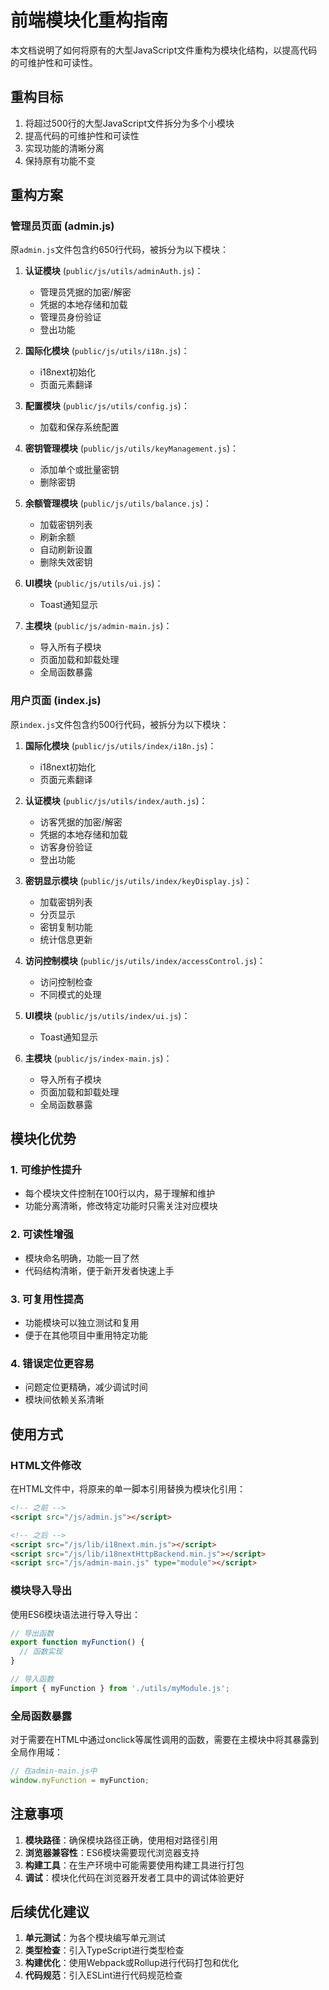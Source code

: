 # 前端模块化重构指南

本文档说明了如何将原有的大型JavaScript文件重构为模块化结构，以提高代码的可维护性和可读性。

## 重构目标

1. 将超过500行的大型JavaScript文件拆分为多个小模块
2. 提高代码的可维护性和可读性
3. 实现功能的清晰分离
4. 保持原有功能不变

## 重构方案

### 管理员页面 (admin.js)

原`admin.js`文件包含约650行代码，被拆分为以下模块：

1. **认证模块** (`public/js/utils/adminAuth.js`)：
   - 管理员凭据的加密/解密
   - 凭据的本地存储和加载
   - 管理员身份验证
   - 登出功能

2. **国际化模块** (`public/js/utils/i18n.js`)：
   - i18next初始化
   - 页面元素翻译

3. **配置模块** (`public/js/utils/config.js`)：
   - 加载和保存系统配置

4. **密钥管理模块** (`public/js/utils/keyManagement.js`)：
   - 添加单个或批量密钥
   - 删除密钥

5. **余额管理模块** (`public/js/utils/balance.js`)：
   - 加载密钥列表
   - 刷新余额
   - 自动刷新设置
   - 删除失效密钥

6. **UI模块** (`public/js/utils/ui.js`)：
   - Toast通知显示

7. **主模块** (`public/js/admin-main.js`)：
   - 导入所有子模块
   - 页面加载和卸载处理
   - 全局函数暴露

### 用户页面 (index.js)

原`index.js`文件包含约500行代码，被拆分为以下模块：

1. **国际化模块** (`public/js/utils/index/i18n.js`)：
   - i18next初始化
   - 页面元素翻译

2. **认证模块** (`public/js/utils/index/auth.js`)：
   - 访客凭据的加密/解密
   - 凭据的本地存储和加载
   - 访客身份验证
   - 登出功能

3. **密钥显示模块** (`public/js/utils/index/keyDisplay.js`)：
   - 加载密钥列表
   - 分页显示
   - 密钥复制功能
   - 统计信息更新

4. **访问控制模块** (`public/js/utils/index/accessControl.js`)：
   - 访问控制检查
   - 不同模式的处理

5. **UI模块** (`public/js/utils/index/ui.js`)：
   - Toast通知显示

6. **主模块** (`public/js/index-main.js`)：
   - 导入所有子模块
   - 页面加载和卸载处理
   - 全局函数暴露

## 模块化优势

### 1. 可维护性提升
- 每个模块文件控制在100行以内，易于理解和维护
- 功能分离清晰，修改特定功能时只需关注对应模块

### 2. 可读性增强
- 模块命名明确，功能一目了然
- 代码结构清晰，便于新开发者快速上手

### 3. 可复用性提高
- 功能模块可以独立测试和复用
- 便于在其他项目中重用特定功能

### 4. 错误定位更容易
- 问题定位更精确，减少调试时间
- 模块间依赖关系清晰

## 使用方式

### HTML文件修改
在HTML文件中，将原来的单一脚本引用替换为模块化引用：

```html
<!-- 之前 -->
<script src="/js/admin.js"></script>

<!-- 之后 -->
<script src="/js/lib/i18next.min.js"></script>
<script src="/js/lib/i18nextHttpBackend.min.js"></script>
<script src="/js/admin-main.js" type="module"></script>
```

### 模块导入导出
使用ES6模块语法进行导入导出：

```javascript
// 导出函数
export function myFunction() {
  // 函数实现
}

// 导入函数
import { myFunction } from './utils/myModule.js';
```

### 全局函数暴露
对于需要在HTML中通过onclick等属性调用的函数，需要在主模块中将其暴露到全局作用域：

```javascript
// 在admin-main.js中
window.myFunction = myFunction;
```

## 注意事项

1. **模块路径**：确保模块路径正确，使用相对路径引用
2. **浏览器兼容性**：ES6模块需要现代浏览器支持
3. **构建工具**：在生产环境中可能需要使用构建工具进行打包
4. **调试**：模块化代码在浏览器开发者工具中的调试体验更好

## 后续优化建议

1. **单元测试**：为各个模块编写单元测试
2. **类型检查**：引入TypeScript进行类型检查
3. **构建优化**：使用Webpack或Rollup进行代码打包和优化
4. **代码规范**：引入ESLint进行代码规范检查